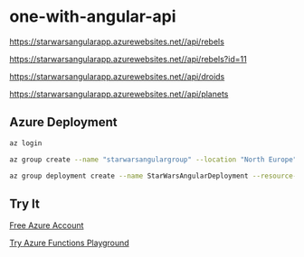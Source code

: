 # one-with-angular-api


https://starwarsangularapp.azurewebsites.net//api/rebels

https://starwarsangularapp.azurewebsites.net//api/rebels?id=11

https://starwarsangularapp.azurewebsites.net//api/droids

https://starwarsangularapp.azurewebsites.net//api/planets


## Azure Deployment

```bash
az login

az group create --name "starwarsangulargroup" --location "North Europe"

az group deployment create --name StarWarsAngularDeployment --resource-group starwarsangulargroup --template-file azuredeploy.json --parameters @parameters.json
```

## Try It

[Free Azure Account](https://azure.microsoft.com/free/)

[Try Azure Functions Playground](https://azure.microsoft.com/try/app-service/functions/)
